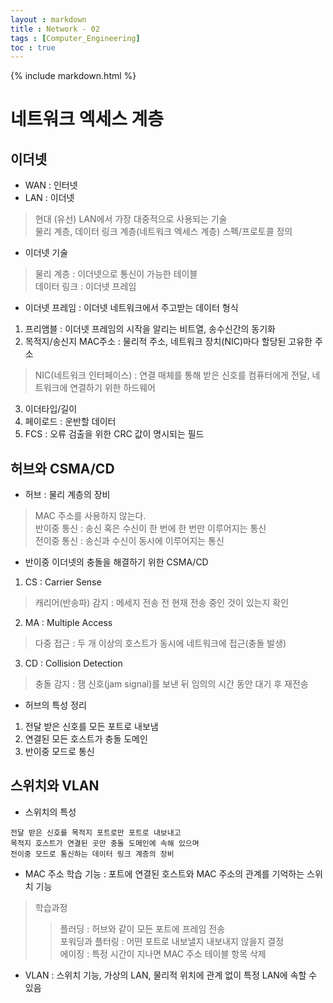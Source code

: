 ```yaml
---
layout : markdown
title : Network - 02
tags : [Computer_Engineering]
toc : true
---
```


{% include markdown.html %}

# 네트워크 엑세스 계층

## 이더넷

- WAN : 인터넷
- LAN : 이더넷
> 현대 (유선) LAN에서 가장 대중적으로 사용되는 기술  
> 물리 계층, 데이터 링크 계층(네트워크 엑세스 계층) 스펙/프로토콜 정의

- 이더넷 기술
> 물리 계층 : 이더넷으로 통신이 가능한 테이블  
> 데이터 링크 : 이더넷 프레임

- 이더넷 프레임 : 이더넷 네트워크에서 주고받는 데이터 형식
1. 프리앰블 : 이더넷 프레임의 시작을 알리는 비트열, 송수신간의 동기화
2. 목적지/송신지 MAC주소 : 물리적 주소, 네트워크 장치(NIC)마다 할당된 고유한 주소
> NIC(네트워크 인터페이스) : 연결 매체를 통해 받은 신호를 컴퓨터에게 전달, 네트워크에 연결하기 위한 하드웨어
3. 이더타입/길이
4. 페이로드 : 운반할 데이터
5. FCS : 오류 검출을 위한 CRC 값이 명시되는 필드

## 허브와 CSMA/CD

- 허브 : 물리 계층의 장비
> MAC 주소를 사용하지 않는다.  
> 반이중 통신 : 송신 혹은 수신이 한 번에 한 번만 이루어지는 통신  
> 전이중 통신 : 송신과 수신이 동시에 이루어지는 통신

- 반이중 이더넷의 충돌을 해결하기 위한 CSMA/CD
1. CS : Carrier Sense
> 캐리어(반송파) 감지 : 메세지 전송 전 현재 전송 중인 것이 있는지 확인
2. MA : Multiple Access
> 다중 접근 : 두 개 이상의 호스트가 동시에 네트워크에 접근(충돌 발생)
3. CD : Collision Detection
> 충돌 감지 : 잼 신호(jam signal)를 보낸 뒤 임의의 시간 동안 대기 후 재전송

- 허브의 특성 정리
1. 전달 받은 신호를 모든 포트로 내보냄
2. 연결된 모든 호스트가 충돌 도메인
3. 반이중 모드로 통신

## 스위치와 VLAN

- 스위치의 특성

```
전달 받은 신호를 목적지 포트로만 포트로 내보내고
목적지 호스트가 연결된 곳만 충돌 도메인에 속해 있으며
전이중 모드로 통신하는 데이터 링크 계층의 장비
```

- MAC 주소 학습 기능 : 포트에 연결된 호스트와 MAC 주소의 관계를 기억하는 스위치 기능
> 학습과정  
>> 플러딩 : 허브와 같이 모든 포트에 프레임 전송  
>> 포워딩과 플터링 : 어떤 포트로 내보낼지 내보내지 않을지 결정  
>> 에이징 : 특정 시간이 지나면 MAC 주소 테이블 항목 삭제  

- VLAN : 스위치 기능, 가상의 LAN, 물리적 위치에 관계 없이 특정 LAN에 속할 수 있음
